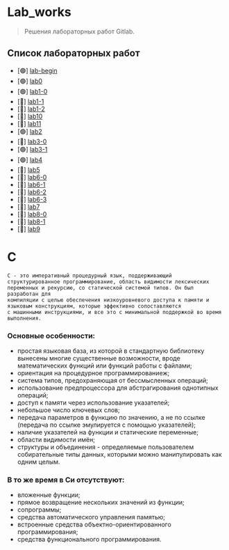 # Lab_works
> Решения лабораторных работ Gitlab.
## Список лабораторных работ
- [&#128994;] [lab-begin]()
- [&#128994;] [lab0]()
- [&#128994;] [lab1-0]()
- [&#x1F534;] [lab1-1]()
- [&#x1F534;] [lab1-2]()
- [&#x1F534;] [lab10]()
- [&#x1F534;] [lab11]()
- [&#128994;] [lab2]()
- [&#x1F534;] [lab3-0]()
- [&#128994;] [lab3-1]()
- [&#128994;] [lab4]()
- [&#x1F534;] [lab5]()
- [&#x1F534;] [lab6-0]()
- [&#x1F534;] [lab6-1]()
- [&#x1F534;] [lab6-2]()
- [&#x1F534;] [lab6-3]()
- [&#x1F534;] [lab7]()
- [&#x1F534;] [lab8-0]()
- [&#x1F534;] [lab8-1]()
- [&#x1F534;] [lab9]()

# C
```
C - это императивный процедурный язык, поддерживающий структурированное программирование, область видимости лексических
переменных и рекурсию, со статической системой типов. Он был разработан для
компиляции с целью обеспечения низкоуровневого доступа к памяти и языковым конструкциям, которые эффективно сопоставляются
с машинными инструкциями, и все это с минимальной поддержкой во время выполнения.
```
### Основные особенности:
* простая языковая база, из которой в стандартную библиотеку вынесены многие существенные возможности, вроде математических функций или функций работы с файлами;
* ориентация на процедурное программированиеж;
* система типов, предохраняющая от бессмысленных операций;
* использование предпроцессора для абстрагирования однотипных операций;
* доступ к памяти через использование указателей;
* небольшое число ключевых слов;
* передача параметров в функцию по значению, а не по ссылке (передача по ссылке эмулируется с помощью указателей);
* наличие указателей на функции и статические переменные;
* области видимости имён;
* структуры и объединения - определяемые пользователем собирательные типы данных, которыми можно манипулировать как одним целым.
### В то же время в Си отсутствуют:
* вложенные функции;
* прямое возвращение нескольких значений из функции;
* сопрограммы;
* средства автоматического управления памятью;
* встроенные средства объектно-ориентированного программирования;
* средства функционального программирования.
